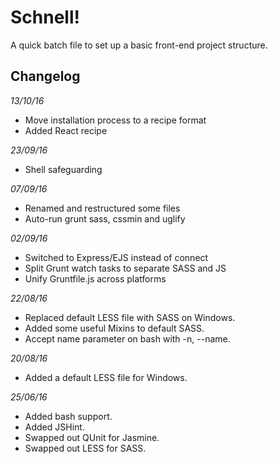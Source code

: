 Schnell!
==========

A quick batch file to set up a basic front-end project structure.

## Changelog

_13/10/16_

- Move installation process to a recipe format
- Added React recipe

_23/09/16_

- Shell safeguarding

_07/09/16_

- Renamed and restructured some files
- Auto-run grunt sass, cssmin and uglify

_02/09/16_

- Switched to Express/EJS instead of connect
- Split Grunt watch tasks to separate SASS and JS
- Unify Gruntfile.js across platforms

_22/08/16_

- Replaced default LESS file with SASS on Windows.
- Added some useful Mixins to default SASS.
- Accept name parameter on bash with -n, --name.

_20/08/16_

- Added a default LESS file for Windows.

_25/06/16_

- Added bash support.
- Added JSHint.
- Swapped out QUnit for Jasmine.
- Swapped out LESS for SASS.
